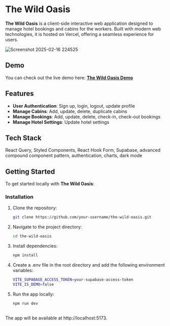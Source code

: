 # The Wild Oasis
**The Wild Oasis** is a client-side interactive web application designed to manage hotel bookings and cabins for the workers. Built with modern web technologies, it is hosted on Vercel, offering a seamless experience for users.

![Screenshot 2025-02-16 224525](https://github.com/user-attachments/assets/07fde8de-faf6-463f-b106-4c6a533d4153)

## Demo
You can check out the live demo here: <a href="https://the-wild-oasis-blond-chi.vercel.app/" alt="Demo link" target="_blank">**The Wild Oasis Demo**</a>

## Features
- **User Authentication**: Sign up, login, logout, update profile
- **Manage Cabins**: Add, update, delete, duplicate cabins
- **Manage Bookings**: Add, update, delete, check-in, check-out bookings
- **Manage Hotel Settings**: Update hotel settings

## Tech Stack
React Query, Styled Components, React Hook Form, Supabase, advanced compound component pattern, authentication, charts, dark mode

## Getting Started
To get started locally with **The Wild Oasis**:

### Installation
1. Clone the repository:
   ```bash
   git clone https://github.com/your-username/the-wild-oasis.git

2. Navigate to the project directory:
   ```bash
   cd the-wild-oasis

3. Install dependencies:
   ```bash
   npm install

4. Create a .env file in the root directory and add the following environment variables:
   ```bash
   VITE_SUPABASE_ACCESS_TOKEN=your-supabase-access-token
   VITE_IS_DEMO=false

5. Run the app locally:
   ```bash
   npm run dev
  
The app will be available at http://localhost:5173.
